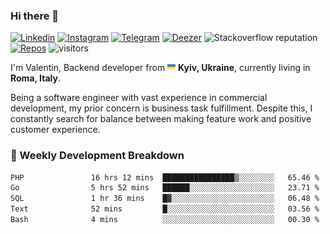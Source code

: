 ### Hi there 👋  

[![Linkedin](https://img.shields.io/badge/-valentinnikolaev-blue?style=flat&logo=Linkedin&logoColor=white&link=https://www.linkedin.com/in/valentinnikolaev/)](https://www.linkedin.com/in/valentinnikolaev/)
[![Instagram](https://img.shields.io/badge/-valentin_siberia-e95950?style=flat&logo=Instagram&logoColor=white&link=https://www.instagram.com/valentin_siberia/)](https://www.instagram.com/valentin_siberia/)
[![Telegram](https://img.shields.io/badge/-Mustdie1bit-0088cc?style=flat&logo=Telegram&logoColor=white&link=https://web.telegram.org/#/im?p=@Mustdie1bit)](https://web.telegram.org/#/im?p=@Mustdie1bit)
[![Deezer](https://img.shields.io/badge/-mustdie1bit-00c7f2?style=flat&logo=Deezer&logoColor=white&link=https://www.deezer.com/ru/profile/30059651)](https://www.deezer.com/ru/profile/30059651)
![Stackoverflow reputation](https://img.shields.io/stackexchange/stackoverflow/r/748402?label=reputation&logo=stackoverflow)
[![Repos](https://badges.pufler.dev/repos/ValentinNikolaev)](https://badges.pufler.dev)
![visitors](https://visitor-badge.laobi.icu/badge?page_id=ValentinNikolaev.ValentinNikolaev)

<p>I'm Valentin, Backend developer from <img src="https://raw.githubusercontent.com/ValentinNikolaev/ValentinNikolaev/main/assets/flags/ukraine.svg" width="13"/> <b>Kyiv, Ukraine</b>, currently living in <b>Roma, Italy</b>.</p>
<p>Being a software engineer with vast experience in commercial development, my prior concern is business task fulfillment.
Despite this, I constantly search for balance between making feature work and positive customer experience.
</p>

<h3>🤔 Weekly Development Breakdown</h3>

<!--START_SECTION:waka-->

```txt
PHP               16 hrs 12 mins  ████████████████▒░░░░░░░░   65.46 %
Go                5 hrs 52 mins   ██████░░░░░░░░░░░░░░░░░░░   23.71 %
SQL               1 hr 36 mins    █▓░░░░░░░░░░░░░░░░░░░░░░░   06.48 %
Text              52 mins         █░░░░░░░░░░░░░░░░░░░░░░░░   03.56 %
Bash              4 mins          ░░░░░░░░░░░░░░░░░░░░░░░░░   00.30 %
```

<!--END_SECTION:waka-->

<!--
**ValentinNikolaev/ValentinNikolaev** is a ✨ _special_ ✨ repository because its `README.md` (this file) appears on your GitHub profile.

Here are some ideas to get you started:

- 🔭 I’m currently working on ...
- 🌱 I’m currently learning ...
- 👯 I’m looking to collaborate on ...
- 🤔 I’m looking for help with ...
- 💬 Ask me about ...
- 📫 How to reach me: ...
- 😄 Pronouns: ...
- ⚡ Fun fact: ...
-->


